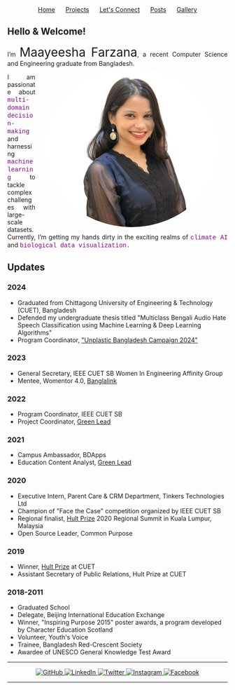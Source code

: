 <nav style="text-align: center;">
  <a href="index.md" target="_blank" style="padding: 10px;">Home</a>
  <a href="projects.html" target="_blank" style="padding: 10px;">Projects</a>
  <a href="contact.html" target="_blank" style="padding: 10px;">Let's Connect</a>
  <a href="posts.html" target="_blank" style="padding: 10px;">Posts</a>
  <a href="gallery.html" target="_blank" style="padding: 10px;">Gallery</a>
</nav>

<h2>Hello & Welcome!</h2>
<div style="text-align: justify;">
  I’m <span style="font-size: 2em;">Maayeesha Farzana</span>, a recent Computer Science and Engineering graduate from Bangladesh. 
  <img src="Files/maayeesha.png" alt="maayeesha" style="float: right; margin: 0px 20px; width: 400px; border-radius: 50%;">
  
  I am passionate about <span style="color: purple; font-family: 'Courier New';">multi-domain decision-making</span> and harnessing <span style="color: purple; font-family: 'Courier New';">machine learning</span> to tackle complex challenges with large-scale datasets. Currently, I’m getting my hands dirty in the exciting realms of <span style="color: purple; font-family: 'Courier New';">climate AI</span> and <span style="color: purple; font-family: 'Courier New';">biological data visualization.</span>
</div>

<h2>Updates</h2>
<h3>2024</h3>
<ul>
  <li>Graduated from Chittagong University of Engineering & Technology (CUET), Bangladesh</li>
  <li>Defended my undergraduate thesis titled "Multiclass Bengali Audio Hate Speech Classification using Machine Learning & Deep Learning Algorithms"</li>
  <li>Program Coordinator, <a href="https://greenleadglobal.org/unplastic/" target="_blank">"Unplastic Bangladesh Campaign 2024"</a></li>
</ul>

<h3>2023</h3>
<ul>
  <li>General Secretary, IEEE CUET SB Women In Engineering Affinity Group</li>
  <li>Mentee, Womentor 4.0, <a href="https://staging.banglalink.net/en/corporate-social-responsibility/empowering-women-in-tech-through-womentor" target="_blank">Banglalink</a></li>
</ul>

<h3>2022</h3>
<ul>
  <li>Program Coordinator, IEEE CUET SB</li>
  <li>Project Coordinator, <a href="https://greenleadglobal.org/team/" target="_blank">Green Lead</a></li>
</ul>

<h3>2021</h3>
<ul>
  <li>Campus Ambassador, BDApps</li>
  <li>Education Content Analyst, <a href="https://greenleadglobal.org/team/" target="_blank">Green Lead</a></li>
</ul>

<h3>2020</h3>
<ul>
  <li>Executive Intern, Parent Care & CRM Department, Tinkers Technologies Ltd</li>
  <li>Champion of "Face the Case" competition organized by IEEE CUET SB</li>
  <li>Regional finalist, <a href="https://www.hultprize.org/" target="_blank">Hult Prize</a> 2020 Regional Summit in Kuala Lumpur, Malaysia</li>
  <li>Open Source Leader, Common Purpose</li>
</ul>

<h3>2019</h3>
<ul>
  <li>Winner, <a href="https://www.hultprize.org/" target="_blank">Hult Prize</a> at CUET</li>
  <li>Assistant Secretary of Public Relations, Hult Prize at CUET</li>
</ul>

<h3>2018-2011</h3>
<ul>
  <li>Graduated School</li>
  <li>Delegate, Beijing International Education Exchange</li>
  <li>Winner, "Inspiring Purpose 2015" poster awards, a program developed by Character Education Scotland</li>
  <li>Volunteer, Youth's Voice</li>
  <li>Trainee, Bangladesh Red-Crescent Society</li>
  <li>Awardee of UNESCO General Knowledge Test Award</li>
</ul>

<hr>

<p align="center">
  <a href="https://github.com/maayeesha" target="_blank">
    <img src="https://img.icons8.com/fluent/48/000000/github.png" alt="GitHub" style="width: 30px;"/>
  </a>
  <a href="https://linkedin.com/in/maayeeshafarzana" target="_blank">
    <img src="https://img.icons8.com/fluent/48/000000/linkedin.png" alt="LinkedIn" style="width: 30px;"/>
  </a>
  <a href="https://twitter.com/maayeesha" target="_blank">
    <img src="https://img.icons8.com/fluent/48/000000/twitter.png" alt="Twitter" style="width: 30px;"/>
  </a>
  <a href="https://instagram.com/maayeesha_" target="_blank">
    <img src="https://img.icons8.com/fluent/48/000000/instagram-new.png" alt="Instagram" style="width: 30px;"/>
  </a>
  <a href="https://facebook.com/maayeeshafarzana" target="_blank">
    <img src="https://img.icons8.com/fluent/48/000000/facebook-new.png" alt="Facebook" style="width: 30px;"/>
  </a>
</p>

<hr>

